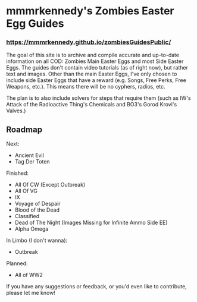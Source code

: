 # mmmrkennedy's Zombies Easter Egg Guides

### https://mmmrkennedy.github.io/zombiesGuidesPublic/

The goal of this site is to archive and compile accurate and up-to-date information on all COD: Zombies Main Easter Eggs and most Side Easter Eggs.
The guides don't contain video tutorials (as of right now), but rather text and images. Other than the main Easter Eggs, I've only chosen to include side Easter Eggs that have a reward (e.g. Songs, Free Perks, Free Weapons, etc.). This means there will be no cyphers, radios, etc.

The plan is to also include solvers for steps that require them (such as IW's Attack of the Radioactive Thing's Chemicals and BO3's Gorod Krovi's Valves.)

## Roadmap
Next:
- Ancient Evil
- Tag Der Toten

Finished:
- All Of CW (Except Outbreak)
- All Of VG
- IX
- Voyage of Despair
- Blood of the Dead
- Classified
- Dead of The Night (Images Missing for Infinite Ammo Side EE)
- Alpha Omega

In Limbo (I don't wanna):
- Outbreak

Planned:
- All of WW2

If you have any suggestions or feedback, or you'd even like to contribute, please let me know!

